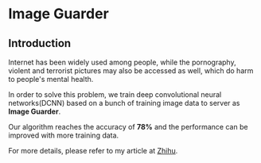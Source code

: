 # Image Guarder

## Introduction
Internet has been widely used among people, while the pornography, violent and terrorist pictures may also be accessed as well, which do harm to people's mental health.

In order to solve this problem, we train deep convolutional neural networks(DCNN) based on a bunch of training image data to server as **Image Guarder**.

Our algorithm reaches the accuracy of **78%** and the performance can be improved with more training data.

For more details, please refer to my article at [Zhihu](https://zhuanlan.zhihu.com/p/29016317).